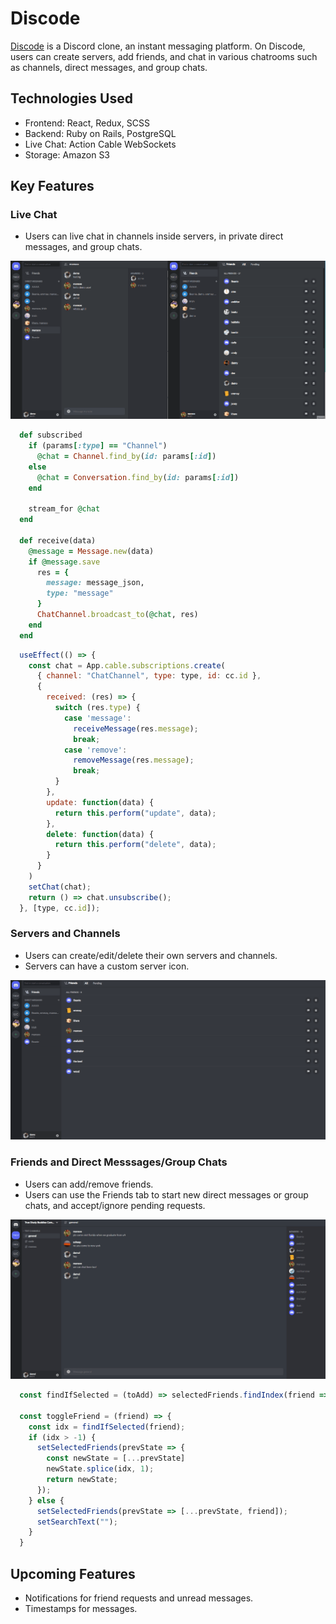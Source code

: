 # Discode

[Discode](https://discode9.herokuapp.com/) is a Discord clone, an instant messaging platform. On Discode, users can create servers, add friends, and chat in various chatrooms such as channels, direct messages, and group chats.

## Technologies Used
- Frontend: React, Redux, SCSS
- Backend: Ruby on Rails, PostgreSQL
- Live Chat: Action Cable WebSockets
- Storage: Amazon S3

## Key Features

<!-- ### User Authentication
- Users must have an account to access Discode.
- To minimize unecessary API requests, validations such as checking length and empty inputs are handled in React.

<img src='./app/assets/images/discode-user-auth.gif' />

- After logging in, users can edit their account information and choose/change/remove their profile avatar.

<img src='./app/assets/images/discode-user.gif' /> -->

### Live Chat
- Users can live chat in channels inside servers, in private direct messages, and group chats.

<img src='./app/assets/images/discode-live-chat.gif' />

```ruby
  def subscribed
    if (params[:type] == "Channel")
      @chat = Channel.find_by(id: params[:id])
    else
      @chat = Conversation.find_by(id: params[:id])
    end

    stream_for @chat
  end

  def receive(data)
    @message = Message.new(data)
    if @message.save
      res = {
        message: message_json,
        type: "message"
      }
      ChatChannel.broadcast_to(@chat, res)
    end
  end
```

```javascript
  useEffect(() => {
    const chat = App.cable.subscriptions.create(
      { channel: "ChatChannel", type: type, id: cc.id },
      {
        received: (res) => {
          switch (res.type) {
            case 'message':
              receiveMessage(res.message);
              break;
            case 'remove':
              removeMessage(res.message);
              break;
          }
        },
        update: function(data) {
          return this.perform("update", data);
        },
        delete: function(data) {
          return this.perform("delete", data);
        }
      }
    )
    setChat(chat);
    return () => chat.unsubscribe();
  }, [type, cc.id]);
```

### Servers and Channels
- Users can create/edit/delete their own servers and channels.
- Servers can have a custom server icon.

<img src='./app/assets/images/discode-servers.gif' />

### Friends and Direct Messsages/Group Chats
- Users can add/remove friends.
- Users can use the Friends tab to start new direct messages or group chats, and accept/ignore pending requests.

<img src='./app/assets/images/discode-friends.gif' />

```javascript
  const findIfSelected = (toAdd) => selectedFriends.findIndex(friend => friend.id === toAdd.id);

  const toggleFriend = (friend) => {
    const idx = findIfSelected(friend);
    if (idx > -1) {
      setSelectedFriends(prevState => {
        const newState = [...prevState]
        newState.splice(idx, 1);
        return newState;
      });
    } else {
      setSelectedFriends(prevState => [...prevState, friend]);
      setSearchText("");
    }
  }
```

## Upcoming Features
- Notifications for friend requests and unread messages.
- Timestamps for messages.
